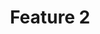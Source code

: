 ---
layout: page_general
permalink: /features/feature-2
title: Feature 2
excerpt: Feature 2 summary
---